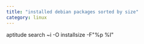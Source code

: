 ```yaml
---
title: "installed debian packages sorted by size"
category: linux
---
```


aptitude search ~i -O installsize -F"%p %I"
